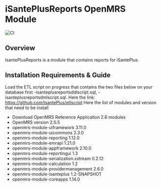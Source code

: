 iSantePlusReports OpenMRS Module
=====================================
![CI](https://github.com/IsantePlus/openmrs-module-isanteplusreports/workflows/CI/badge.svg)

Overview
-------------------------------------

IsantePlusReports is a module that contains reports for iSantePlus


Installation Requirements & Guide
-------------------------------------

Load the ETL script on progress that contains the two files below on your database first
           -isanteplusreportsddlscript.sql,
           -isanteplusreportsdmlscript.sql.
Here the link: https://github.com/IsantePlus/etlscript
Here the list of modules and version that need to be install
- Download OpenMRS Reference Application 2.6 modules 
- OpenMRS version 2.0.5
- openmrs-module-uiframework 3.11.0
- openmrs-module-uicommons 2.3.0
- openmrs-module-reporting 1.12.0
- openmrs-module-emrapi 1.21.0
- openmrs-module-appframework 2.10.0
- openmrs-module-reportingui 1.3
- openmrs-module-serialization.xstream 0.2.12
- openmrs-module-calculation 1.2
- openmrs-module-providermanagement 2.6.0
- openmrs-module-isanteplus 1.2-SNAPSHOT
- openmrs-module-coreapps 1.14.0

